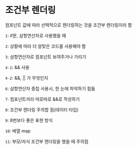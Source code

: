 # 조건부 렌더링

컴포넌트 값에 따라 선택적으로 렌더링하는 것을 조건부 렌더링이라 함

`1`: if문, 삼항연산자로 사용했을 때

`2`: 상황에 따라 더 알맞은 코드를 사용해야 함

`3`: 삼항연산자로 컴포넌트 보여주거나 가리기

`4-1`: && 사용

`4-2`: &&, || 가 무엇인지

`6`: 삼항연산자 중첩 사용시, 한 눈에 파악하기 힘듦

`7`: 컴포넌트끼리 따로따로 &&로 작성하기

`8`: 조건부 렌더링 주의할 점(데이터 타입)

`9`: 8번보다 좋은 표현 방식

`10`: 배열 map

`11`: 부모/자식 조건부 렌더링을 했을 때 주의점
